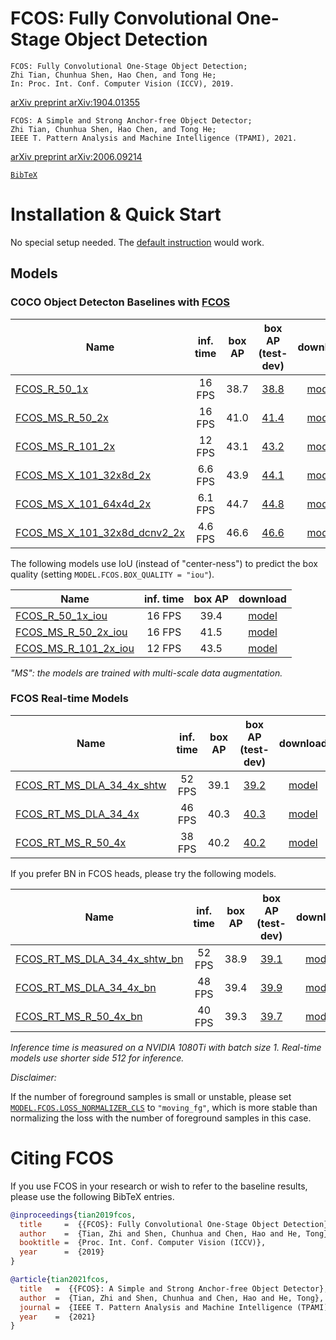 # FCOS: Fully Convolutional One-Stage Object Detection

    FCOS: Fully Convolutional One-Stage Object Detection;
    Zhi Tian, Chunhua Shen, Hao Chen, and Tong He;
    In: Proc. Int. Conf. Computer Vision (ICCV), 2019.
[arXiv preprint arXiv:1904.01355](https://arxiv.org/abs/1904.01355)
    
    FCOS: A Simple and Strong Anchor-free Object Detector;
    Zhi Tian, Chunhua Shen, Hao Chen, and Tong He;
    IEEE T. Pattern Analysis and Machine Intelligence (TPAMI), 2021.
[arXiv preprint arXiv:2006.09214](https://arxiv.org/abs/2006.09214)
    

[`BibTeX`](#citing-fcos)

# Installation & Quick Start
No special setup needed. The [default instruction](../../README.md#Installation) would work.

## Models
### COCO Object Detecton Baselines with [FCOS](https://arxiv.org/abs/1904.01355)

Name | inf. time | box AP | box AP (test-dev) | download
--- |:---:|:---:|:---:|:---:
[FCOS_R_50_1x](R_50_1x.yaml) | 16 FPS | 38.7 | [38.8](https://gist.github.com/tianzhi0549/1c8d115efaf1e49a4f390cce63ca69ca) | [model](https://cloudstor.aarnet.edu.au/plus/s/glqFc13cCoEyHYy/download)
[FCOS_MS_R_50_2x](MS_R_50_2x.yaml) | 16 FPS | 41.0 | [41.4](https://gist.github.com/tianzhi0549/3ca076c2125891312dbf5ce932469e76) | [model](https://cloudstor.aarnet.edu.au/plus/s/reA6HVaGX47yKGV/download)
[FCOS_MS_R_101_2x](MS_R_101_2x.yaml) | 12 FPS | 43.1 | [43.2](https://gist.github.com/tianzhi0549/d97994a5b72980ba94de25737d2d40cb) | [model](https://cloudstor.aarnet.edu.au/plus/s/M3UOT6JcyHy2QW1/download)
[FCOS_MS_X_101_32x8d_2x](MS_X_101_32x8d_2x.yaml) | 6.6 FPS | 43.9 | [44.1](https://gist.github.com/tianzhi0549/3135d6e0fad24b07cc685fef660c5363) | [model](https://cloudstor.aarnet.edu.au/plus/s/R7H00WeWKZG45pP/download)
[FCOS_MS_X_101_64x4d_2x](MS_X_101_64x4d_2x.yaml) | 6.1 FPS | 44.7 | [44.8](https://gist.github.com/tianzhi0549/b68f6500ec24e6b263c12c345a7b5c7b) | [model](https://cloudstor.aarnet.edu.au/plus/s/XOLUCzqKYckNII7/download)
[FCOS_MS_X_101_32x8d_dcnv2_2x](MS_X_101_32x8d_2x_dcnv2.yaml) | 4.6 FPS | 46.6 | [46.6](https://gist.github.com/tianzhi0549/316e8feaa17bf0341e2effa485fb41c0) | [model](https://cloudstor.aarnet.edu.au/plus/s/TDsnYK8OXDTrafF/download)

The following models use IoU (instead of "center-ness") to predict the box quality (setting `MODEL.FCOS.BOX_QUALITY = "iou"`).

Name | inf. time | box AP | download
--- |:---:|:---:|:---:
[FCOS_R_50_1x_iou](R_50_1x_iou.yaml) | 16 FPS | 39.4 | [model](https://cloudstor.aarnet.edu.au/plus/s/LE6u0koeu0YlalU/download)
[FCOS_MS_R_50_2x_iou](MS_R_50_2x_iou.yaml) | 16 FPS | 41.5 | [model](https://cloudstor.aarnet.edu.au/plus/s/Qx7HeA0XCr2y6UW/download)
[FCOS_MS_R_101_2x_iou](MS_R_101_2x_iou.yaml) | 12 FPS | 43.5 | [model](https://cloudstor.aarnet.edu.au/plus/s/JJhntIKrvaS51et/download)

*"MS": the models are trained with multi-scale data augmentation.*

### FCOS Real-time Models

Name | inf. time | box AP | box AP (test-dev) | download
--- |:---:|:---:|:---:|:---:
[FCOS_RT_MS_DLA_34_4x_shtw](FCOS_RT/MS_DLA_34_4x_syncbn_shared_towers.yaml) | 52 FPS | 39.1 | [39.2](https://gist.github.com/tianzhi0549/9f56ceaec77e2eb4170b6cd18da2856c) | [model](https://cloudstor.aarnet.edu.au/plus/s/4vc3XwQezyhNvnB/download)
[FCOS_RT_MS_DLA_34_4x](FCOS_RT/MS_DLA_34_4x_syncbn.yaml) | 46 FPS | 40.3 | [40.3](https://gist.github.com/tianzhi0549/338d8614beafe21b7af4dc5defc37d95) | [model](https://cloudstor.aarnet.edu.au/plus/s/zNPNyTkizaOOsUQ/download)
[FCOS_RT_MS_R_50_4x](FCOS_RT/MS_R_50_4x_syncbn.yaml) | 38 FPS | 40.2 | [40.2](https://gist.github.com/tianzhi0549/5c7892831d9c03d615214a66e3af19f4) | [model](https://cloudstor.aarnet.edu.au/plus/s/TlnlXUr6lNNSyoZ/download)

If you prefer BN in FCOS heads, please try the following models.

Name | inf. time | box AP | box AP (test-dev) | download
--- |:---:|:---:|:---:|:---:
[FCOS_RT_MS_DLA_34_4x_shtw_bn](FCOS_RT/MS_DLA_34_4x_syncbn_shared_towers_bn_head.yaml) | 52 FPS | 38.9 | [39.1](https://gist.github.com/tianzhi0549/d87298bb7beb7c926a355708d05e9a0c) | [model](https://cloudstor.aarnet.edu.au/plus/s/rdmHHSs4oCg7l7U/download)
[FCOS_RT_MS_DLA_34_4x_bn](FCOS_RT/MS_DLA_34_4x_syncbn_bn_head.yaml) | 48 FPS | 39.4 | [39.9](https://gist.github.com/tianzhi0549/6a7053943c96111134a81f3141d1b9b5) | [model](https://cloudstor.aarnet.edu.au/plus/s/T5httPVo1VndbD4/download)
[FCOS_RT_MS_R_50_4x_bn](FCOS_RT/MS_R_50_4x_syncbn_bn_head.yaml) | 40 FPS | 39.3 | [39.7](https://gist.github.com/tianzhi0549/35869c1d00688b4d60cc8f7e7d91c94d) | [model](https://cloudstor.aarnet.edu.au/plus/s/dHNUNs0YxVhZAmg/download)

*Inference time is measured on a NVIDIA 1080Ti with batch size 1. Real-time models use shorter side 512 for inference.*

*Disclaimer:*

If the number of foreground samples is small or unstable, please set [`MODEL.FCOS.LOSS_NORMALIZER_CLS`](https://github.com/aim-uofa/AdelaiDet/blob/586bf2d6d4a4d662956203675a108f79d7d0f3ce/adet/config/defaults.py#L47) to `"moving_fg"`, which is more stable than normalizing the loss with the number of foreground samples in this case.


# Citing FCOS
If you use FCOS in your research or wish to refer to the baseline results, please use the following BibTeX entries.
```BibTeX
@inproceedings{tian2019fcos,
  title     =  {{FCOS}: Fully Convolutional One-Stage Object Detection},
  author    =  {Tian, Zhi and Shen, Chunhua and Chen, Hao and He, Tong},
  booktitle =  {Proc. Int. Conf. Computer Vision (ICCV)},
  year      =  {2019}
}
```
```BibTeX
@article{tian2021fcos,
  title   =  {{FCOS}: A Simple and Strong Anchor-free Object Detector},
  author  =  {Tian, Zhi and Shen, Chunhua and Chen, Hao and He, Tong},
  journal =  {IEEE T. Pattern Analysis and Machine Intelligence (TPAMI)},
  year    =  {2021}
}
```
